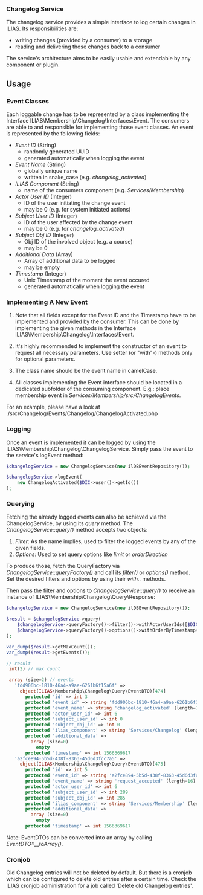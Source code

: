 ### Changelog Service

The changelog service provides a simple interface to log certain changes in ILIAS. Its responsibilities are:
* writing changes (provided by a consumer) to a storage
* reading and delivering those changes back to a consumer
 
 The service's architecture aims to be easily usable and extendable by any component or plugin.

## Usage

### Event Classes

Each loggable change has to be represented by a class implementing the Interface ILIAS\Membership\Changelog\Interfaces\Event. The consumers are able to and responsible for implementing those event classes. An event is represented by the following fields:

* *Event ID* (String)
    * randomly generated UUID
    * generated automatically when logging the event
* *Event Name* (String)
    * globally unique name 
    * written in snake_case (e.g. *changelog_activated*)
* *ILIAS Component* (String)
    * name of the consumers component (e.g. *Services/Membership*)
* *Actor User ID* (Integer)
    * ID of the user initiating the change event
    * may be 0 (e.g. for system initiated actions) 
* *Subject User ID* (Integer)
    * ID of the user affected by the change event
    * may be 0 (e.g. for *changelog_activated*)
* *Subject Obj ID* (Integer)
    * Obj ID of the involved object (e.g. a course)
    * may be 0
* *Additional Data* (Array)
    * Array of additional data to be logged
    * may be empty
* *Timestamp* (Integer)
    * Unix Timestamp of the moment the event occured
    * generated automatically when logging the event
    
### Implementing A New Event

1. Note that all fields except for the Event ID and the Timestamp have to be implemented and provided by the consumer. This can be done by implementing the given methods in the Interface ILIAS\Membership\Changelog\Interfaces\Event. 

2. It's highly recommended to implement the constructor of an event to request all necessary parameters. Use setter (or "with"-) methods only for optional parameters. 

3. The class name should be the event name in camelCase.

4. All classes implementing the Event interface should be located in a dedicated subfolder of the consuming component. E.g.: place membership event in *Services/Membership/src/ChangelogEvents*.

For an example, please have a look at ./src/Changelog/Events/Changelog/ChangelogActivated.php


### Logging

Once an event is implemented it can be logged by using the ILIAS\Membership\Changelog\ChangelogService. Simply pass the event to the service's logEvent method:

```php
$changelogService = new ChangelogService(new ilDBEventRepository());

$changelogService->logEvent(
    new ChangelogActivated($DIC->user()->getId())
);
```

### Querying

Fetching the already logged events can also be achieved via the ChangelogService, by using its *query* method. The *ChangelogService::query()* method accepts two objects: 
1. *Filter*: As the name implies, used to filter the logged events by any of the given fields. 
2. *Options*: Used to set query options like *limit* or *orderDirection*

To produce those, fetch the QueryFactory via *ChangelogService::queryFactory()* and call its *filter()* or *options()* method. Set the desired filters and options by using their *with..* methods.

Then pass the filter and options to *ChangelogService::query()* to receive an instance of ILIAS\Membership\Changelog\Query\Response:

```php
$changelogService = new ChangelogService(new ilDBEventRepository());

$result = $changelogService->query(
    $changelogService->queryFactory()->filter()->withActorUserIds([$DIC->user()->getId()]),
    $changelogService->queryFactory()->options()->withOrderByTimestamp()
);

var_dump($result->getMaxCount());
var_dump($result->getEvents());

// result
 int(2) // max count

 array (size=2) // events
   'fdd906bc-1810-46a4-a9ae-6261b6f15a6f' => 
     object(ILIAS\Membership\Changelog\Query\EventDTO)[474]
       protected 'id' => int 3
       protected 'event_id' => string 'fdd906bc-1810-46a4-a9ae-6261b6f15a6f' (length=36)
       protected 'event_name' => string 'changelog_activated' (length=19)
       protected 'actor_user_id' => int 6
       protected 'subject_user_id' => int 0
       protected 'subject_obj_id' => int 0
       protected 'ilias_component' => string 'Services/Changelog' (length=18)
       protected 'additional_data' => 
         array (size=0)
           empty
       protected 'timestamp' => int 1566369617
   'a2fce894-5b5d-438f-8363-45d6d3fcc7a5' => 
     object(ILIAS\Membership\Changelog\Query\EventDTO)[475]
       protected 'id' => int 5
       protected 'event_id' => string 'a2fce894-5b5d-438f-8363-45d6d3fcc7a5' (length=36)
       protected 'event_name' => string 'request_accepted' (length=16)
       protected 'actor_user_id' => int 6
       protected 'subject_user_id' => int 289
       protected 'subject_obj_id' => int 285
       protected 'ilias_component' => string 'Services/Membership' (length=19)
       protected 'additional_data' => 
         array (size=0)
           empty
       protected 'timestamp' => int 1566369617
```

Note: EventDTOs can be converted into an array by calling *EventDTO::__toArray()*.

### Cronjob

Old Changelog entries will not be deleted by default. But there is a cronjob which can be configured to delete old entries after a certain time. Check the ILIAS cronjob administration for a job called 'Delete old Changelog entries'.